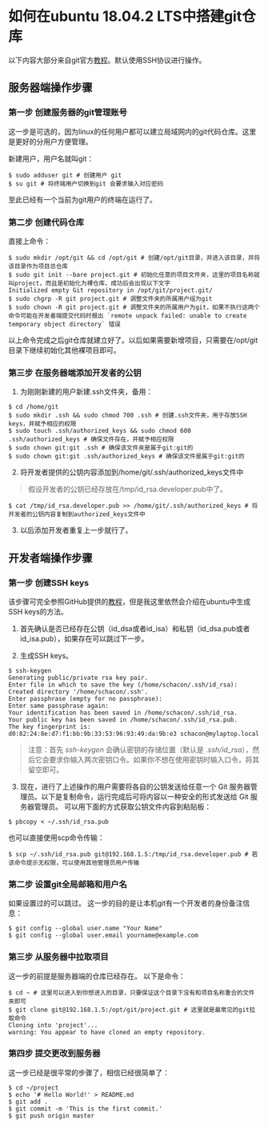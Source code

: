 # 如何在ubuntu 18.04.2 LTS中搭建git仓库
以下内容大部分来自git官方[教程][0]。默认使用SSH协议进行操作。

## 服务器端操作步骤
### 第一步 创建服务器的git管理账号
这一步是可选的，因为linux的任何用户都可以建立局域网内的git代码仓库。这里是更好的分用户方便管理。

新建用户，用户名就叫git：
```shell
$ sudo adduser git # 创建用户 git
$ su git # 将终端用户切换到git 会要求输入对应密码
```
至此已经有一个当前为git用户的终端在运行了。

### 第二步 创建代码仓库
直接上命令：
```shell
$ sudo mkdir /opt/git && cd /opt/git # 创建/opt/git目录，并进入该目录，并将该目录作为项目总仓库
$ sudo git init --bare project.git # 初始化任意的项目文件夹，这里的项目名称就叫project，而且是初始化为裸仓库，成功后会出现以下文字
Initialized empty Git repository in /opt/git/project.git/
$ sudo chgrp -R git project.git # 调整文件夹的所属用户组为git
$ sudo chown -R git project.git # 调整文件夹的所属用户为git，如果不执行这两个命令可能在开发者端提交代码时报出 `remote unpack failed: unable to create temporary object directory` 错误
```
以上命令完成之后git仓库就建立好了。以后如果需要新增项目，只需要在/opt/git目录下继续初始化其他裸项目即可。

### 第三步 在服务器端添加开发者的公钥
1. 为刚刚新建的用户新建.ssh文件夹，备用：
```shell
$ cd /home/git
$ sudo mkdir .ssh && sudo chmod 700 .ssh # 创建.ssh文件夹，用于存放SSH keys，并赋予相应的权限
$ sudo touch .ssh/authorized_keys && sudo chmod 600 .ssh/authorized_keys # 确保文件存在，并赋予相应权限
$ sudo chown git:git .ssh # 确保该文件夹是属于git:git的
$ sudo chown git:git .ssh/authorized_keys # 确保该文件是属于git:git的
```

2. 将开发者提供的公钥内容添加到/home/git/.ssh/authorized_keys文件中
> 假设开发者的公钥已经存放在/tmp/id_rsa.developer.pub中了。

```shell
$ cat /tmp/id_rsa.developer.pub >> /home/git/.ssh/authorized_keys # 将开发者的公钥内容复制到authorized_keys文件中
```

3. 以后添加开发者重复上一步就行了。


## 开发者端操作步骤
### 第一步 创建SSH keys
该步骤可完全参照GitHub提供的[教程][1]，但是我这里依然会介绍在ubuntu中生成SSH keys的方法。

1. 首先确认是否已经存在公钥（id_dsa或者id_isa）和私钥（id_dsa.pub或者id_isa.pub），如果存在可以跳过下一步。

2. 生成SSH keys。

```shell
$ ssh-keygen
Generating public/private rsa key pair.
Enter file in which to save the key (/home/schacon/.ssh/id_rsa):
Created directory '/home/schacon/.ssh'.
Enter passphrase (empty for no passphrase):
Enter same passphrase again:
Your identification has been saved in /home/schacon/.ssh/id_rsa.
Your public key has been saved in /home/schacon/.ssh/id_rsa.pub.
The key fingerprint is:
d0:82:24:8e:d7:f1:bb:9b:33:53:96:93:49:da:9b:e3 schacon@mylaptop.local
```
> 注意：首先 *ssh-keygen* 会确认密钥的存储位置（默认是 *.ssh/id_rsa*），然后它会要求你输入两次密钥口令。如果你不想在使用密钥时输入口令，将其留空即可。

3. 现在，进行了上述操作的用户需要将各自的公钥发送给任意一个 Git 服务器管理员。以下是复制命令，运行完成后可将内容以一种安全的形式发送给 Git 服务器管理员。
可以用下面的方式获取公钥文件内容到粘贴板：
```shell
$ pbcopy < ~/.ssh/id_rsa.pub 
```
也可以直接使用scp命令传输：
```shell
$ scp ~/.ssh/id_rsa.pub git@192.168.1.5:/tmp/id_rsa.developer.pub # 若该命令提示无权限，可以使用其他管理员用户传输
```

### 第二步 设置git全局邮箱和用户名
如果设置过的可以跳过。
这一步的目的是让本机git有一个开发者的身份备注信息：
```shell
$ git config --global user.name "Your Name"
$ git config --global user.email yourname@example.com
```

### 第三步 从服务器中拉取项目
这一步的前提是服务器端的仓库已经存在。
以下是命令：
```shell
$ cd ~ # 这里可以进入到你想进入的目录，只要保证这个目录下没有和项目名称重合的文件夹即可
$ git clone git@192.168.1.5:/opt/git/project.git # 这里就是最常见的git拉取命令
Cloning into 'project'...
warning: You appear to have cloned an empty repository.
```

### 第四步 提交更改到服务器
这一步已经是很平常的步骤了，相信已经很简单了：
```shell
$ cd ~/project
$ echo '# Hello World!' > README.md
$ git add .
$ git commit -m 'This is the first commit.'
$ git push origin master
```







[0]:[https://git-scm.com/book/zh/v2/%E6%9C%8D%E5%8A%A1%E5%99%A8%E4%B8%8A%E7%9A%84-Git-%E5%8D%8F%E8%AE%AE]
[1]:[https://help.github.com/en/articles/connecting-to-github-with-ssh]